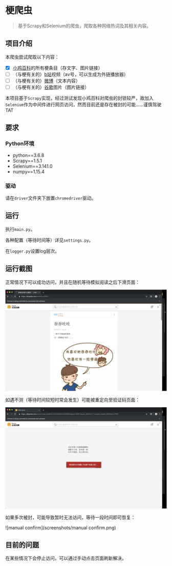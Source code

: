 # 梗爬虫

> 基于Scrapy和Selenium的爬虫，爬取各种网络热词及其相关内容。

## 项目介绍

本爬虫尝试爬取以下内容：

- [x] [小鸡百科](https://jikipedia.com)的所有梗条目（存文字、图片链接）
- [ ] （与梗有关的）[b站](https://bilibili.com)视频（av号，可以生成为外链播放器）
- [ ] （与梗有关的）[微博](https://weibo.com)（文本内容）
- [ ] （与梗有关的）[谷歌](http://google.com)图片（图片链接）

本项目基于`Scrapy`实现，经过测试发现小鸡百科对爬虫的封锁较严，故加入`Selenium`作为中间件进行网页访问，然而目前还是存在被封的可能……谨慎驾驶TAT

## 要求

### Python环境

- python==3.6.8
- Scrapy==1.5.1
- Selenium==3.141.0
- numpy==1.15.4

### 驱动

请在`driver`文件夹下放置`chromedriver`驱动。

## 运行

执行`main.py`。

各种配置（等待时间等）详见`settings.py`。

在`logger.py`设置log层次。

## 运行截图

正常情况下可以成功访问，并且在随机等待模拟阅读之后下滑页面：

![success](screenshots/success.png)

如遇不测（等待时间较短时常会发生）可能被重定向至验证码页面：

![moss](screenshots/moss.png)

如果多次被封，可能导致暂时无法访问，等待一段时间即可恢复：

![manual confirm](screenshots/manual confirm.png)

## 目前的问题

在某些情况下会停止访问，可以通过手动点击页面刷新解决。